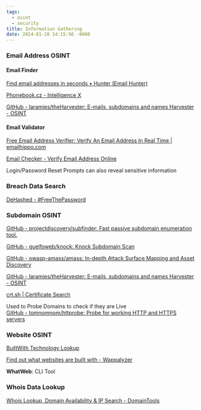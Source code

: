 ```yaml
---
tags:
  - osint
  - security
title: Information Gathering
date: 2024-01-28 14:15:56 -0600
---
```


### Email Address OSINT

#### Email Finder

[Find email addresses in seconds • Hunter (Email Hunter)](https://hunter.io/)

[Phonebook.cz - Intelligence X](https://phonebook.cz/)

[GitHub - laramies/theHarvester: E-mails, subdomains and names Harvester - OSINT](https://github.com/laramies/theHarvester)

#### Email Validator

[Free Email Address Verifier: Verify An Email Address In Real Time | emailhippo.com](https://tools.emailhippo.com/)  

[Email Checker - Verify Email Address Online](https://email-checker.net/)

Login/Password Reset Prompts can also reveal sensitive information

### Breach Data Search

[DeHashed - \#FreeThePassword](https://www.dehashed.com/)

### Subdomain OSINT

[GitHub - projectdiscovery/subfinder: Fast passive subdomain enumeration tool.](https://github.com/projectdiscovery/subfinder)  

[GitHub - guelfoweb/knock: Knock Subdomain Scan](https://github.com/guelfoweb/knock)  

[GitHub - owasp-amass/amass: In-depth Attack Surface Mapping and Asset Discovery](https://github.com/owasp-amass/amass)

[GitHub - laramies/theHarvester: E-mails, subdomains and names Harvester - OSINT](https://github.com/laramies/theHarvester)

[crt.sh | Certificate Search](https://crt.sh/)  

Used to Probe Domains to check if they are Live  
[GitHub - tomnomnom/httprobe: Probe for working HTTP and HTTPS servers](https://github.com/tomnomnom/httprobe)

### Website OSINT

[BuiltWith Technology Lookup](https://builtwith.com/)  

[Find out what websites are built with - Wappalyzer](https://www.wappalyzer.com/)

**WhatWeb**: CLI Tool

### Whois Data Lookup

[Whois Lookup, Domain Availability &amp; IP Search - DomainTools](https://whois.domaintools.com/)
